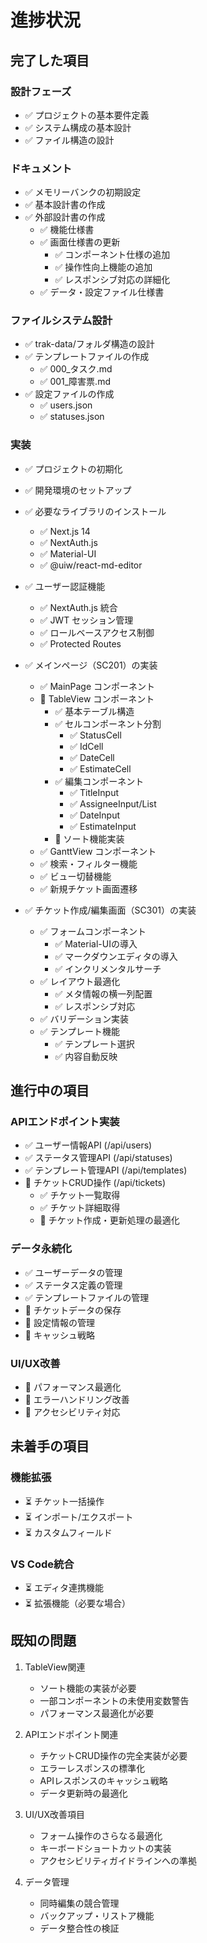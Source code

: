 # 進捗状況

## 完了した項目

### 設計フェーズ
- ✅ プロジェクトの基本要件定義
- ✅ システム構成の基本設計
- ✅ ファイル構造の設計

### ドキュメント
- ✅ メモリーバンクの初期設定
- ✅ 基本設計書の作成
- ✅ 外部設計書の作成
  - ✅ 機能仕様書
  - ✅ 画面仕様書の更新
    - ✅ コンポーネント仕様の追加
    - ✅ 操作性向上機能の追加
    - ✅ レスポンシブ対応の詳細化
  - ✅ データ・設定ファイル仕様書

### ファイルシステム設計
- ✅ trak-data/フォルダ構造の設計
- ✅ テンプレートファイルの作成
  - ✅ 000_タスク.md
  - ✅ 001_障害票.md
- ✅ 設定ファイルの作成
  - ✅ users.json
  - ✅ statuses.json

### 実装
- ✅ プロジェクトの初期化
- ✅ 開発環境のセットアップ
- ✅ 必要なライブラリのインストール
  - ✅ Next.js 14
  - ✅ NextAuth.js
  - ✅ Material-UI
  - ✅ @uiw/react-md-editor

- ✅ ユーザー認証機能
  - ✅ NextAuth.js 統合
  - ✅ JWT セッション管理
  - ✅ ロールベースアクセス制御
  - ✅ Protected Routes

- ✅ メインページ（SC201）の実装
  - ✅ MainPage コンポーネント
  - 🔄 TableView コンポーネント
    - ✅ 基本テーブル構造
    - ✅ セルコンポーネント分割
      - ✅ StatusCell
      - ✅ IdCell
      - ✅ DateCell
      - ✅ EstimateCell
    - ✅ 編集コンポーネント
      - ✅ TitleInput
      - ✅ AssigneeInput/List
      - ✅ DateInput
      - ✅ EstimateInput
    - 🔄 ソート機能実装
  - ✅ GanttView コンポーネント
  - ✅ 検索・フィルター機能
  - ✅ ビュー切替機能
  - ✅ 新規チケット画面遷移

- ✅ チケット作成/編集画面（SC301）の実装
  - ✅ フォームコンポーネント
    - ✅ Material-UIの導入
    - ✅ マークダウンエディタの導入
    - ✅ インクリメンタルサーチ
  - ✅ レイアウト最適化
    - ✅ メタ情報の横一列配置
    - ✅ レスポンシブ対応
  - ✅ バリデーション実装
  - ✅ テンプレート機能
    - ✅ テンプレート選択
    - ✅ 内容自動反映

## 進行中の項目

### APIエンドポイント実装
- ✅ ユーザー情報API (/api/users)
- ✅ ステータス管理API (/api/statuses)
- ✅ テンプレート管理API (/api/templates)
- 🔄 チケットCRUD操作 (/api/tickets)
  - ✅ チケット一覧取得
  - ✅ チケット詳細取得
  - 🔄 チケット作成・更新処理の最適化

### データ永続化
- ✅ ユーザーデータの管理
- ✅ ステータス定義の管理
- ✅ テンプレートファイルの管理
- 🔄 チケットデータの保存
- 🔄 設定情報の管理
- 🔄 キャッシュ戦略

### UI/UX改善
- 🔄 パフォーマンス最適化
- 🔄 エラーハンドリング改善
- 🔄 アクセシビリティ対応

## 未着手の項目

### 機能拡張
- ⏳ チケット一括操作
- ⏳ インポート/エクスポート
- ⏳ カスタムフィールド

### VS Code統合
- ⏳ エディタ連携機能
- ⏳ 拡張機能（必要な場合）

## 既知の問題

1. TableView関連
   - ソート機能の実装が必要
   - 一部コンポーネントの未使用変数警告
   - パフォーマンス最適化が必要

2. APIエンドポイント関連
   - チケットCRUD操作の完全実装が必要
   - エラーレスポンスの標準化
   - APIレスポンスのキャッシュ戦略
   - データ更新時の最適化

2. UI/UX改善項目
   - フォーム操作のさらなる最適化
   - キーボードショートカットの実装
   - アクセシビリティガイドラインへの準拠

3. データ管理
   - 同時編集の競合管理
   - バックアップ・リストア機能
   - データ整合性の検証

